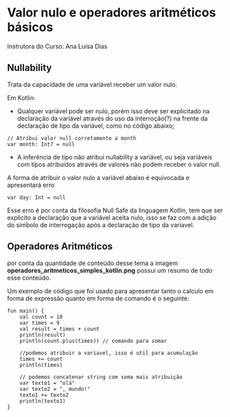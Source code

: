# Valor nulo e operadores aritméticos básicos

Instrutora do Curso: Ana Luísa Dias

## Nullability

Trata da capacidade de uma variável receber um valor nulo.

Em Kotlin:  
* Qualquer variável pode ser nulo, porém isso deve ser explicitado na declaração da variável através do uso da interroção(?) na frente da declaração de tipo da variável, como no código abaixo;

```
// Atribui valor null corretamente a month  
var month: Int? = null
```

* A inferência de tipo não atribui nullability a variável, ou seja variáveis com tipos atribuídos através de valores não podem receber o valor null.

A forma de atribuir o valor nulo a variável abaixo é equivocada e apresentará erro

```
var day: Int = null
```

Esse erro é por conta da filosofia Null Safe da linguagem Kotlin, tem que ser explicito a declaração que a variável aceita nulo, isso se faz com a adição do símbolo de interrogação após a declaração de tipo da variavel.

## Operadores Aritméticos

por conta da quantidade de conteúdo desse tema a imagem **operadores_aritmeticos_simples_kotlin.png** possui um resumo de todo esse conteúdo.

Um exemplo de código que foi usado para apresentar tanto o calculo em forma de expressão quanto em forma de comando é o seguinte:

```
fun main() {  
    val count = 10  
    var times = 9  
    val result = times + count  
    println(result)  
    println(count.plus(times)) // comando para somar  

    //podemos atribuir a variavel, isso é util para acumulação  
    times += count  
    println(times)  

    // podemos concatenar string com soma mais atribuição  
    var texto1 = "olá"    
    var texto2 = ", mundo!"  
    texto1 += texto2  
    println(texto1)  
}
```
